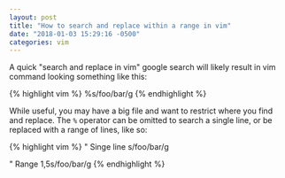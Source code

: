 ```yaml
---
layout: post
title: "How to search and replace within a range in vim"
date: "2018-01-03 15:29:16 -0500"
categories: vim
---
```


A quick "search and replace in vim" google search will likely result in vim command looking something like this:

{% highlight vim %}
%s/foo/bar/g
{% endhighlight %}

While useful, you may have a big file and want to restrict where you find and replace. The `%` operator can be omitted to search a single line, or be replaced with a range of lines, like so:

{% highlight vim %}
" Singe line
s/foo/bar/g 

" Range
1,5s/foo/bar/g
{% endhighlight %}
